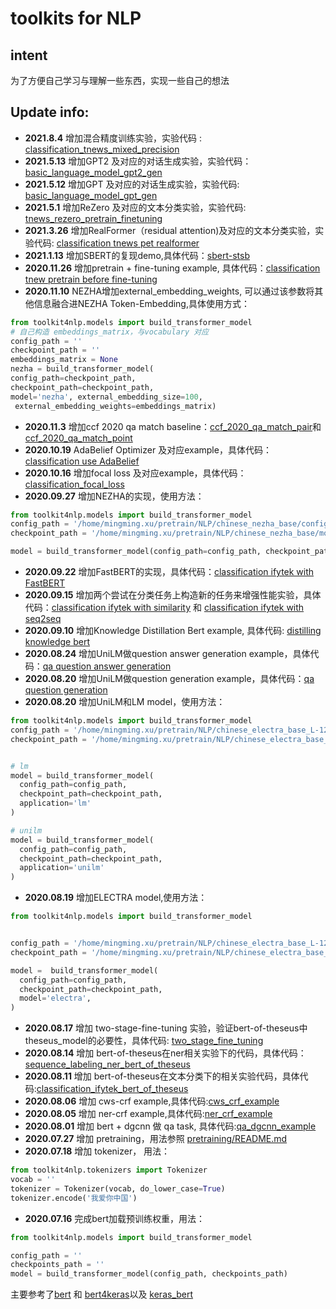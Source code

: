# toolkits for NLP

## intent
 为了方便自己学习与理解一些东西，实现一些自己的想法

## Update info:
  - <strong>2021.8.4</strong> 增加混合精度训练实验，实验代码 : <a href='https://github.com/xv44586/toolkit4nlp/blob/master/examples/classification_tnews_mixed_precision.py'>classification_tnews_mixed_precision</a>
  - <strong>2021.5.13</strong> 增加GPT2 及对应的对话生成实验，实验代码：<a href='https://github.com/xv44586/toolkit4nlp/blob/master/examples/basic_language_model_gpt2_gen.py'>basic_language_model_gpt2_gen</a>
  - <strong>2021.5.12</strong> 增加GPT 及对应的对话生成实验，实验代码: <a href='https://github.com/xv44586/toolkit4nlp/blob/master/examples/basic_language_model_gpt_gen.py'>basic_language_model_gpt_gen</a>
  - <strong>2021.5.1</strong> 增加ReZero 及对应的文本分类实验，实验代码: <a href='https://github.com/xv44586/toolkit4nlp/blob/master/examples/classification_tnews_rezero_pretrain_finetuning.py'>tnews_rezero_pretrain_finetuning</a>
  - <strong>2021.3.26</strong> 增加RealFormer（residual attention)及对应的文本分类实验，实验代码: <a href='https://github.com/xv44586/toolkit4nlp/blob/master/examples/classification_tnews_pet_realformer.py'>classification tnews pet realformer</a>
  - <strong>2021.1.13</strong> 增加SBERT的复现demo,具体代码：<a href='https://github.com/xv44586/toolkit4nlp/blob/master/examples/sbert-sts-b.py'>sbert-stsb</a>
  - <strong>2020.11.26</strong> 增加pretrain + fine-tuning example, 具体代码：<a href='https://github.com/xv44586/toolkit4nlp/blob/master/examples/classification_tnews_pretrain_before_finetuning.py'>classification tnew pretrain before fine-tuning</a>
  - <strong>2020.11.10</strong> NEZHA增加external_embedding_weights, 可以通过该参数将其他信息融合进NEZHA Token-Embedding,具体使用方式：
  ```python
  from toolkit4nlp.models import build_transformer_model
  # 自己构造 embeddings_matrix，与vocabulary 对应
  config_path = ''
  checkpoint_path = ''
  embeddings_matrix = None
  nezha = build_transformer_model(
  config_path=checkpoint_path,
  checkpoint_path=checkpoint_path, 
  model='nezha', external_embedding_size=100,
   external_embedding_weights=embeddings_matrix)
```
  - <strong>2020.11.3</strong> 增加ccf 2020 qa match baseline：<a href='https://github.com/xv44586/toolkit4nlp/blob/master/examples/ccf_2020_qa_match_pair.py'>ccf_2020_qa_match_pair</a>和<a href='https://github.com/xv44586/toolkit4nlp/blob/master/examples/ccf_2020_qa_match_point.py'>ccf_2020_qa_match_point</a>
  - <strong>2020.10.19</strong> AdaBelief Optimizer 及对应example，具体代码：<a href='https://github.com/xv44586/toolkit4nlp/blob/master/examples/classification_adabelief.py'>classification use AdaBelief</a>
  - <strong>2020.10.16</strong> 增加focal loss 及对应example，具体代码：<a href='https://github.com/xv44586/toolkit4nlp/blob/master/examples/classification_focal_loss.py'>classification_focal_loss</a>
  - <strong>2020.09.27</strong> 增加NEZHA的实现，使用方法：
  ```python
from toolkit4nlp.models import build_transformer_model
config_path = '/home/mingming.xu/pretrain/NLP/chinese_nezha_base/config.json'
checkpoint_path = '/home/mingming.xu/pretrain/NLP/chinese_nezha_base/model_base.ckpt'

model = build_transformer_model(config_path=config_path, checkpoint_path=checkpoint_path, model='nezha')
```
  - <strong>2020.09.22</strong> 增加FastBERT的实现，具体代码：<a href='https://github.com/xv44586/toolkit4nlp/blob/master/examples/classification_ifytek_fastbert.py'>classification ifytek with FastBERT</a>
  - <strong>2020.09.15</strong> 增加两个尝试在分类任务上构造新的任务来增强性能实验，具体代码：<a href='https://github.com/xv44586/toolkit4nlp/blob/master/examples/classification_ifytek_with_similarity.py'>classification ifytek with similarity</a> 和 <a href='https://github.com/xv44586/toolkit4nlp/blob/master/examples/classification_ifytek_auxiliary_seq2seq_task.py'>classification ifytek with seq2seq</a>
  - <strong>2020.09.10</strong> 增加Knowledge Distillation Bert example, 具体代码: <a href='https://github.com/xv44586/toolkit4nlp/blob/master/examples/distilling_knowledge_bert.py'>distilling knowledge bert</a>
  - <strong>2020.08.24</strong> 增加UniLM做question answer generation example，具体代码：<a href="https://github.com/xv44586/toolkit4nlp/blob/master/examples/qa_question_answer_generation_seq2seq.py">qa question answer generation</a>
  - <strong>2020.08.20</strong> 增加UniLM做question generation example，具体代码：<a href="https://github.com/xv44586/toolkit4nlp/blob/master/examples/qa_question_generation_seq2seq.py">qa question generation</a>
  - <strong>2020.08.20</strong> 增加UniLM和LM model，使用方法：
  ```python
from toolkit4nlp.models import build_transformer_model
config_path = '/home/mingming.xu/pretrain/NLP/chinese_electra_base_L-12_H-768_A-12/config.json'
checkpoint_path = '/home/mingming.xu/pretrain/NLP/chinese_electra_base_L-12_H-768_A-12/electra_base.ckpt'


# lm
model = build_transformer_model(
    config_path=config_path,
    checkpoint_path=checkpoint_path,
    application='lm'
)

# unilm
model = build_transformer_model(
    config_path=config_path,
    checkpoint_path=checkpoint_path,
    application='unilm'
)

```
  - <strong>2020.08.19</strong> 增加ELECTRA model,使用方法：
  ```python
from toolkit4nlp.models import build_transformer_model


config_path = '/home/mingming.xu/pretrain/NLP/chinese_electra_base_L-12_H-768_A-12/config.json'
checkpoint_path = '/home/mingming.xu/pretrain/NLP/chinese_electra_base_L-12_H-768_A-12/electra_base.ckpt'

model =  build_transformer_model(
    config_path=config_path,
    checkpoint_path=checkpoint_path,
    model='electra',
)

```
  - <strong>2020.08.17</strong> 增加 two-stage-fine-tuning 实验，验证bert-of-theseus中theseus_model的必要性，具体代码: <a href="https://github.com/xv44586/toolkit4nlp/blob/master/examples/two_stage_fine_tuning.py">two_stage_fine_tuning</a>
  - <strong>2020.08.14</strong> 增加 bert-of-theseus在ner相关实验下的代码，具体代码：<a href="https://github.com/xv44586/toolkit4nlp/blob/master/examples/sequence_labeling_ner_bert_of_theseus.py">sequence_labeling_ner_bert_of_theseus</a>
  - <strong>2020.08.11</strong> 增加 bert-of-theseus在文本分类下的相关实验代码，具体代码:<a href="https://github.com/xv44586/toolkit4nlp/blob/master/examples/classification_ifytek_bert_of_theseus.py">classification_ifytek_bert_of_theseus</a> 
  - <strong>2020.08.06</strong> 增加 cws-crf example,具体代码:<a href="https://github.com/xv44586/toolkit4nlp/blob/master/examples/sequence_labeling_cws_crf.py">cws_crf_example</a>
  - <strong>2020.08.05</strong> 增加 ner-crf example,具体代码:<a href="https://github.com/xv44586/toolkit4nlp/blob/master/examples/sequence_labeling_ner_crf.py">ner_crf_example</a>
  - <strong>2020.08.01</strong> 增加 bert + dgcnn 做 qa task, 具体代码:<a href="https://github.com/xv44586/toolkit4nlp/blob/master/examples/qa_dgcnn_example.py">qa_dgcnn_example</a>
  - <strong>2020.07.27</strong> 增加 pretraining，用法参照 <a href="https://github.com/xv44586/toolkit4nlp/blob/master/pretraining/README.md">pretraining/README.md</a>
  - <strong>2020.07.18</strong> 增加 tokenizer， 用法：
  ```python
from toolkit4nlp.tokenizers import Tokenizer
vocab = ''
tokenizer = Tokenizer(vocab, do_lower_case=True)
tokenizer.encode('我爱你中国')    
```
  - <strong>2020.07.16</strong>  完成bert加载预训练权重，用法：
  ```python
from toolkit4nlp.models import build_transformer_model

config_path = ''
checkpoints_path = ''
model = build_transformer_model(config_path, checkpoints_path)
  ```
  
  主要参考了<a href='https://github.com/google-research/bert.git'>bert</a> 和
  <a href='https://github.com/bojone/bert4keras.git'>bert4keras</a>以及
  <a href='https://github.com/CyberZHG/keras-bert'>keras_bert</a>
